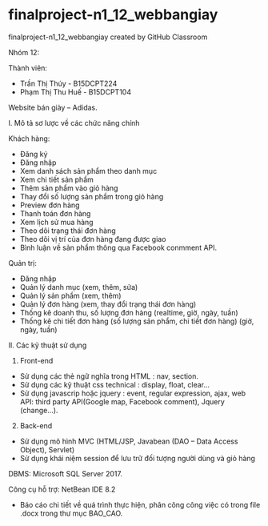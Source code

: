 # finalproject-n1_12_webbangiay
finalproject-n1_12_webbangiay created by GitHub Classroom

Nhóm 12:

Thành viên:
- Trần Thị Thúy - B15DCPT224
- Phạm Thị Thu Huế - B15DCPT104

Website bán giày – Adidas.

I.	Mô tả sơ lược về các chức năng chính

Khách hàng:
-	Đăng ký
-	Đăng nhập
-	Xem danh sách sản phẩm theo danh mục
-	Xem chi tiết sản phẩm
-	Thêm sản phẩm vào giỏ hàng
-	Thay đổi số lượng sản phẩm trong giỏ hàng
-	Preview đơn hàng
-	Thanh toán đơn hàng
-	Xem lịch sử mua hàng
-	Theo dõi trạng thái đơn hàng
-	Theo dõi vị trí của đơn hàng đang được giao
-	Bình luận về sản phẩm thông qua Facebook conmment API.

Quản trị:
-	Đăng nhập
-	Quản lý danh mục (xem, thêm, sửa)
-	Quản lý sản phẩm (xem, thêm)
-	Quản lý đơn hàng (xem, thay đổi trạng thái đơn hàng)
-	Thống kê doanh thu, số lượng đơn hàng (realtime, giờ, ngày, tuần)
-	Thống kê chi tiết đơn hàng (số lượng sản phẩm, chi tiết đơn hàng) (giờ, ngày, tuần)

II. Các kỹ thuật sử dụng
1.	Front-end
-	Sử dụng các thẻ ngữ nghĩa trong HTML : nav, section.
-	Sử dụng các kỹ thuật css technical : display, float, clear...
-	Sử dụng javascrip hoặc jquery : event, regular expression, ajax, web API: third party  API(Google map, Facebook comment), Jquery (change...).

2.	Back-end
-	Sử dụng mô hình MVC (HTML/JSP, Javabean (DAO – Data Access Object), Servlet)
-	Sử dụng khái niệm session để lưu trữ đối tượng người dùng và giỏ hàng

DBMS: Microsoft SQL Server 2017.

Công cụ hỗ trợ: NetBean IDE 8.2

- Báo cáo chi tiết về quá trình thực hiện, phân công công việc có trong file .docx trong thư mục BAO_CAO.

